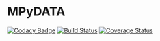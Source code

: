 # MPyDATA

[![Codacy Badge](https://api.codacy.com/project/badge/Grade/d31bafe534824a0a9a62a2b6b02cd57a)](https://app.codacy.com/app/atmos-cloud-sim-uj/MPyDATA?utm_source=github.com&utm_medium=referral&utm_content=atmos-cloud-sim-uj/MPyDATA&utm_campaign=Badge_Grade_Dashboard)
[![Build Status](https://travis-ci.org/atmos-cloud-sim-uj/MPyDATA.svg?branch=master)](https://travis-ci.org/atmos-cloud-sim-uj/MPyDATA)
[![Coverage Status](https://img.shields.io/codecov/c/github/atmos-cloud-sim-uj/MPyDATA/master.svg)](https://codecov.io/github/atmos-cloud-sim-uj/MPyDATA?branch=master)
